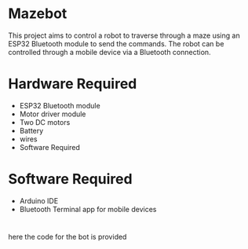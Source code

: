 # Mazebot
This project aims to control a robot to traverse through a maze using an ESP32 Bluetooth module to send the commands. The robot can be controlled through a mobile device via a Bluetooth connection.

# Hardware Required
- ESP32 Bluetooth module
- Motor driver module
- Two DC motors
- Battery
- wires
- Software Required
# Software Required
- Arduino IDE
- Bluetooth Terminal app for mobile devices
#
here the code for the bot is provided
